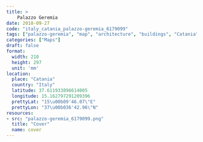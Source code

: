 ```yaml
---
title: > 
    Palazzo Geremia
date: 2018-09-27
code: "italy_catania_palazzo-geremia_6179099"
tags: ["palazzo-geremia", "map", "architecture", "buildings", "Catania", "Italy"]
categories: ["Maps"]
draft: false
format:
  width: 210
  height: 297
  unit: 'mm'
location:
  place: "Catania"
  country: "Italy"
  latitude: 37.611933896614005
  longitude: 15.162797291209396
  prettyLat: "15\u00b09'46.07\"E"
  prettyLon: "37\u00b036'42.96\"N"
resources:
- src: "palazzo-geremia_6179099.png"
  title: "Cover"
  name: cover
---
```

